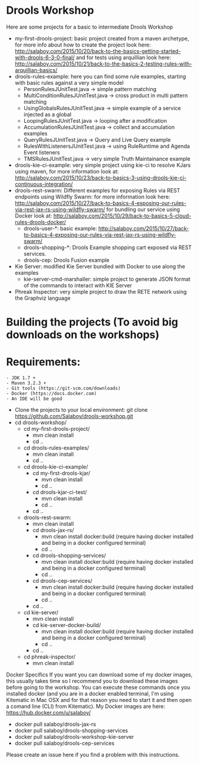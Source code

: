 # Drools Workshop
Here are some projects for a basic to intermediate Drools Workshop

- my-first-drools-project: basic project created from a maven archetype, for more info about how to create the project look here: http://salaboy.com/2015/10/20/back-to-the-basics-getting-started-with-drools-6-3-0-final/ and for tests using arquillian look here: http://salaboy.com/2015/10/21/back-to-the-basics-2-testing-rules-with-arquillian-basics/
- drools-rules-example: here you can find some rule examples, starting with basic rules against a very simple model
  - PersonRulesJUnitTest.java -> simple pattern matching
  - MultiConditionRulesJUnitTest.java -> cross product in multi pattern matching
  - UsingGlobalsRulesJUnitTest.java -> simple example of a service injected as a global
  - LoopingRulesJUnitTest.java -> looping after a modification
  - AccumulationRulesJUnitTest.java -> collect and accumulation examples
  - QueryRulesJUnitTest.java -> Query and Live Query example
  - RulesWithListenersJUnitTest.java -> using RuleRuntime and Agenda Event listeners
  - TMSRulesJUnitTest.java -> very simple Truth Maintainance example
- drools-kie-ci-example: very simple project using kie-ci to resolve KJars using maven, for more information look at: http://salaboy.com/2015/10/23/back-to-basics-3-using-drools-kie-ci-continuous-integration/
- drools-rest-swarm: Different examples for exposing Rules via REST endpoints using Wildfly Swarm: for more information look here: http://salaboy.com/2015/10/27/back-to-basics-4-exposing-our-rules-via-rest-jax-rs-using-wildfly-swarm/ for bundling our service using Docker look at: http://salaboy.com/2015/10/29/back-to-basics-5-cloud-rules-drools-docker/
  -   drools-user-*: basic example:  http://salaboy.com/2015/10/27/back-to-basics-4-exposing-our-rules-via-rest-jax-rs-using-wildfly-swarm/
  -   drools-shopping-*: Drools Example shopping cart exposed via REST services. 
  -   drools-cep: Drools Fusion example
- Kie Server: modified Kie Server bundled with Docker to use along the examples
  - kie-server-cmd-marshaller: simple project to generate JSON format of the commands to interact with KIE Server
- Phreak Inspector: very simple project to draw the RETE network using the Graphviz language


# Building the projects (To avoid big downloads on the workshops)
  # Requirements:
    - JDK 1.7 + 
    - Maven 3.2.3 + 
    - Git tools (https://git-scm.com/downloads)
    - Docker (https://docs.docker.com)
    - An IDE will be good

- Clone the projects to your local environment: git clone https://github.com/Salaboy/drools-workshop.git
- cd drools-workshop/
  - cd my-first-drools-project/
    - mvn clean install
    - cd ..
  - cd drools-rules-examples/
    - mvn clean install
    - cd ..
  - cd drools-kie-ci-example/
    - cd my-first-drools-kjar/
      - mvn clean install   
      - cd ..
    - cd drools-kjar-ci-test/
      - mvn clean install
      - cd ..
    - cd ..
  - drools-rest-swarm:
    - mvn clean install
    - cd drools-jax-rs/
      - mvn clean install docker:build (require having docker installed and being in a docker configured terminal)
      - cd ..
    - cd drools-shopping-services/
      - mvn clean install docker:build (require having docker installed and being in a docker configured terminal)
      - cd ..
    - cd drools-cep-services/
      - mvn clean install docker:build (require having docker installed and being in a docker configured terminal)
      - cd .. 
    - cd ..
  - cd kie-server/
    - mvn clean install
    - cd kie-server-docker-build/
      - mvn clean install docker:build (require having docker installed and being in a docker configured terminal)
      - cd ..
    - cd ..
  - cd phreak-inspector/
    - mvn clean install

Docker Specifics
  If you want you can download some of my docker images, this usually takes time so I recommend you to download these images before going to the workshop. You can execute these commands once you installed docker (and you are in a docker enabled terminal, I'm using Kitematic in Mac OSX and for that reason you need to start it and then open a comand line (CLI) from Kitematic). My Docker images are here: https://hub.docker.com/u/salaboy/
  - docker pull salaboy/drools-jax-rs
  - docker pull salaboy/drools-shopping-services
  - docker pull salaboy/drools-workshop-kie-server
  - docker pull salaboy/drools-cep-services
  
Please create an issue here if you find a problem with this instructions. 
